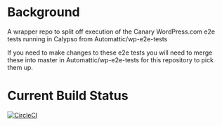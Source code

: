 # Background

A wrapper repo to split off execution of the Canary WordPress.com e2e tests running in Calypso from Automattic/wp-e2e-tests

If you need to make changes to these e2e tests you will need to merge these into master in Automattic/wp-e2e-tests for this repository to pick them up.

# Current Build Status

[![CircleCI](https://circleci.com/gh/Automattic/wp-e2e-tests-for-branches/tree/master.svg?style=svg)](https://circleci.com/gh/Automattic/wp-e2e-tests-for-branches/tree/master)

